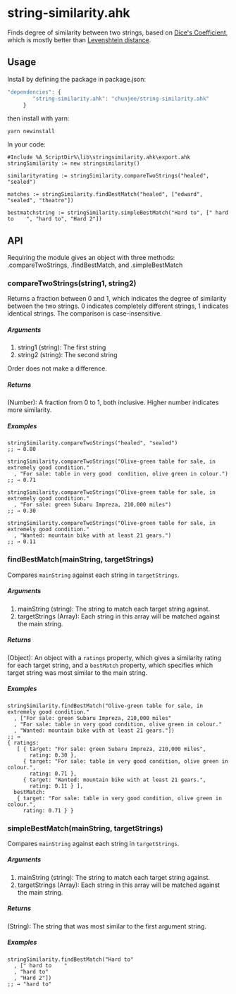 string-similarity.ahk
=================

Finds degree of similarity between two strings, based on [Dice's Coefficient](http:;;en.wikipedia.org/wiki/S%C3%B8rensen%E2%80%93Dice_coefficient), which is mostly better than [Levenshtein distance](http:;;en.wikipedia.org/wiki/Levenshtein_distance).


## Usage
Install by defining the package in package.json:


```javascript
"dependencies": {
        "string-similarity.ahk": "chunjee/string-similarity.ahk"
     }
```

then install with yarn:

```shell
yarn newinstall
```

In your code:

```autohotkey
#Include %A_ScriptDir%\lib\stringsimilarity.ahk\export.ahk
stringSimilarity := new stringsimilarity()

similarityrating := stringSimilarity.compareTwoStrings("healed", "sealed")

matches := stringSimilarity.findBestMatch("healed", ["edward", "sealed", "theatre"])

bestmatchstring := stringSimilarity.simpleBestMatch("Hard to", [" hard to    ", "hard to", "Hard 2"])
```

## API

Requiring the module gives an object with three methods: .compareTwoStrings, .findBestMatch, and .simpleBestMatch


### compareTwoStrings(string1, string2)

Returns a fraction between 0 and 1, which indicates the degree of similarity between the two strings. 0 indicates completely different strings, 1 indicates identical strings. The comparison is case-insensitive.

##### Arguments
  
1. string1 (string): The first string
2. string2 (string): The second string
  
Order does not make a difference.
  
##### Returns
  
(Number): A fraction from 0 to 1, both inclusive. Higher number indicates more similarity.

##### Examples
  
```autohotkey
stringSimilarity.compareTwoStrings("healed", "sealed")
;; → 0.80

stringSimilarity.compareTwoStrings("Olive-green table for sale, in extremely good condition."
  , "For sale: table in very good  condition, olive green in colour.")
;; → 0.71

stringSimilarity.compareTwoStrings("Olive-green table for sale, in extremely good condition."
  , "For sale: green Subaru Impreza, 210,000 miles")
;; → 0.30

stringSimilarity.compareTwoStrings("Olive-green table for sale, in extremely good condition."
  , "Wanted: mountain bike with at least 21 gears.")
;; → 0.11
```

### findBestMatch(mainString, targetStrings)

Compares `mainString` against each string in `targetStrings`.

##### Arguments

1. mainString (string): The string to match each target string against.
2. targetStrings (Array): Each string in this array will be matched against the main string.

##### Returns
(Object): An object with a `ratings` property, which gives a similarity rating for each target string, and a `bestMatch` property, which specifies which target string was most similar to the main string.

##### Examples
```autohotkey
stringSimilarity.findBestMatch("Olive-green table for sale, in extremely good condition."
  , ["For sale: green Subaru Impreza, 210,000 miles"
  , "For sale: table in very good condition, olive green in colour."
  , "Wanted: mountain bike with at least 21 gears."])
;; → 
{ ratings:
   [ { target: "For sale: green Subaru Impreza, 210,000 miles",
       rating: 0.30 },
     { target: "For sale: table in very good condition, olive green in colour.",
       rating: 0.71 },
     { target: "Wanted: mountain bike with at least 21 gears.",
       rating: 0.11 } ],
  bestMatch:
   { target: "For sale: table in very good condition, olive green in colour.",
     rating: 0.71 } }
```


### simpleBestMatch(mainString, targetStrings)

Compares `mainString` against each string in `targetStrings`.

##### Arguments

1. mainString (string): The string to match each target string against.
2. targetStrings (Array): Each string in this array will be matched against the main string.

##### Returns
(String): The string that was most similar to the first argument string.

##### Examples
```autohotkey
stringSimilarity.findBestMatch("Hard to"
  , [" hard to    "
  , "hard to"
  , "Hard 2"])
;; → "hard to"
```
